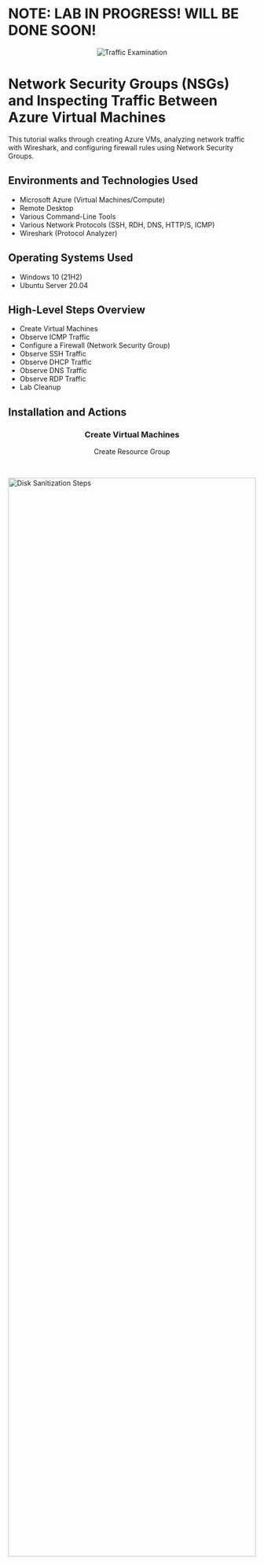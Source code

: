 <h1>NOTE: LAB IN PROGRESS! WILL BE DONE SOON!</h1>

<p align="center">
<img src="https://i.imgur.com/Ua7udoS.png" alt="Traffic Examination"/>
</p>

<h1>Network Security Groups (NSGs) and Inspecting Traffic Between Azure Virtual Machines</h1>
This tutorial walks through creating Azure VMs, analyzing network traffic with Wireshark, and configuring firewall rules using Network Security Groups. <br />

<h2>Environments and Technologies Used</h2>

- Microsoft Azure (Virtual Machines/Compute)
- Remote Desktop
- Various Command-Line Tools
- Various Network Protocols (SSH, RDH, DNS, HTTP/S, ICMP)
- Wireshark (Protocol Analyzer)

<h2>Operating Systems Used </h2>

- Windows 10 (21H2)
- Ubuntu Server 20.04

<h2>High-Level Steps Overview </h2>

- Create Virtual Machines
- Observe ICMP Traffic
- Configure a Firewall (Network Security Group)
- Observe SSH Traffic
- Observe DHCP Traffic
- Observe DNS Traffic
- Observe RDP Traffic
- Lab Cleanup

<h2>Installation and Actions</h2>

<h3 align="center"> Create Virtual Machines </h3>

<p align="center">
Create Resource Group
</p>
<br/>
<p>
<img src="https://i.imgur.com/0NZNyOY.png" height="75%" width="100%" alt="Disk Sanitization Steps"/>
</p>
<br/>

<p align="center">
Create Windows 10 Virtual Machine (VM)
</p>
<br/>
<p>
<img src="https://i.imgur.com/0NZNyOY.png" height="75%" width="100%" alt="Disk Sanitization Steps"/>
</p>
<br/>

<p align="center">
Create Linux (Ubuntu) Virtual Machine (VM)
</p>
<br/>
<p>
<img src="https://i.imgur.com/0NZNyOY.png" height="75%" width="100%" alt="Disk Sanitization Steps"/>
</p>
<br/>

<p align="center">
Ensure both VMs are in the same Virtual Network/Subnet
</p>
<br/>
<p>
<img src="https://i.imgur.com/0NZNyOY.png" height="75%" width="100%" alt="Disk Sanitization Steps"/>
</p>
<br/>

<h3 align="center"> Observe ICMP Traffic </h3>

<p align="center">
Install Windows App then run the Windows 10 VM by using the public IP address from Azure.
</p>
<br/>
<p>
<img src="https://i.imgur.com/0NZNyOY.png" height="75%" width="100%" alt="Disk Sanitization Steps"/>
</p>
<br/>

<p align="center">
In Windows 10 VM Install Wireshark
</p>
<br/>
<p>
<img src="https://i.imgur.com/0NZNyOY.png" height="75%" width="100%" alt="Disk Sanitization Steps"/>
</p>
<br/>

<p align="center">
Open Wireshark and start packet capture. Filter for ICMP traffic only
</p>
<br/>
<p>
<img src="https://i.imgur.com/0NZNyOY.png" height="75%" width="100%" alt="Disk Sanitization Steps"/>
</p>
<br/>

<p align="center">
Retrieve the private IP address of the Ubuntu VM (linux-vm) from Azure and attempt to ping it from within the Windows 10 VM. Then observe ping requests and replies within WireShark.
</p>
<br/>
<p>
<img src="https://i.imgur.com/0NZNyOY.png" height="75%" width="100%" alt="Disk Sanitization Steps"/>
</p>
<br/>

<p align="center">
From Windows 10 VM attempt to ping a public website (ex: google.com)
</p>
<br/>
<p>
<img src="https://i.imgur.com/0NZNyOY.png" height="75%" width="100%" alt="Disk Sanitization Steps"/>
</p>
<br/>

<h3 align="center"> Configuring a Firewall (Network Security Group) </h3>
<h4 align="center"> Initiate a perpetual/non-stop ping from your Windows 10 VM to your Ubuntu VM.  </h3>

<p align="center">
Open the Network Security Group your Ubuntu VM is using and disable incoming (inbound) ICMP traffic
</p>
<br/>
<p>
<img src="https://i.imgur.com/0NZNyOY.png" height="75%" width="100%" alt="Disk Sanitization Steps"/>
</p>
<br/>

<p align="center">
Back in the Windows 10 VM, observe the ICMP traffic in WireShark and the command line Ping activity
</p>
<br/>
<p>
<img src="https://i.imgur.com/0NZNyOY.png" height="75%" width="100%" alt="Disk Sanitization Steps"/>
</p>
<br/>

<p align="center">
Re-enable ICMP traffic for the Network Security Group your Ubuntu VM is.
</p>
<br/>
<p>
<img src="https://i.imgur.com/0NZNyOY.png" height="75%" width="100%" alt="Disk Sanitization Steps"/>
</p>
<br/>

<p align="center">
Back in the Windows 10 VM, observe the ICMP traffic in WireShark and the command line Ping activity (should start working). Then stop the ping activity.
</p>
<br/>
<p>
<img src="https://i.imgur.com/0NZNyOY.png" height="75%" width="100%" alt="Disk Sanitization Steps"/>
</p>
<br/>

<h3 align="center">Observe DHCP Traffic</h3>

<p align="center">
Back in Wireshark, filter for DHCP traffic only.
</p>
<br/>
<p>
<img src="https://i.imgur.com/0NZNyOY.png" height="75%" width="100%" alt="Disk Sanitization Steps"/>
</p>
<br/>

<h4 align="center">From your Windows 10 VM, attempt to issue your VM a new IP address from the command line</h4>

<p align="center">
Open PowerShell as admin and run: ipconfig /renew. Then observe the DHCP traffic appearing in WireShark.
</p>
<br/>
<p>
<img src="https://i.imgur.com/0NZNyOY.png" height="75%" width="100%" alt="Disk Sanitization Steps"/>
</p>
<br/>

<h3 align="center">Observe DNS Traffic</h3>

<p align="center">
Back in Wireshark, filter for DNS traffic only.
</p>
<br/>
<p>
<img src="https://i.imgur.com/0NZNyOY.png" height="75%" width="100%" alt="Disk Sanitization Steps"/>
</p>
<br/>

<p align="center">
From your Windows 10 VM within a command line, use nslookup to see what google.com and disney.com’s IP addresses are. Then observe the DNS traffic slow being shown in WireShark.
</p>
<br/>
<p>
<img src="https://i.imgur.com/0NZNyOY.png" height="75%" width="100%" alt="Disk Sanitization Steps"/>
</p>
<br/>

<h3 align="center">Observe RDP Traffic</h3>

<p align="center">
Back in Wireshark, filter for RDP traffic only (tcp.port == 3389). Observe the immediate non-stop spam of traffic? Why do you think it’s non-stop spamming vs only showing traffic when you do an activity?
</p>
<br/>
<p>
<img src="https://i.imgur.com/0NZNyOY.png" height="75%" width="100%" alt="Disk Sanitization Steps"/>
</p>
<p align="center">
Answer: because the RDP (protocol) is constantly showing you a live stream from one computer to another, therefor traffic is always being transmitted
</p>
<br/>
<br/>

<h3 align="center">Lab Cleanup</h3>

<p align="center">
(1) Close Remote Desktop connection (2) Delete the Resource Group(s) created at the beginning of this lab (3) Verify Resource Group Deletion. This is done in order to save money. If you do not delete your resources your account will keep getting charged!
<br/>
<p>
<img src="https://i.imgur.com/0NZNyOY.png" height="75%" width="100%" alt="Disk Sanitization Steps"/>
</p>
<br/>

<p>In this lab, we learned essential networking and cloud skills, including setting up and managing Virtual Machines (VMs) in Microsoft Azure. We gained hands-on experience using Wireshark to capture and analyze network traffic for protocols like ICMP, SSH, DHCP, DNS, and RDP. Additionally, we practiced configuring firewall rules using Network Security Groups (NSGs) to control inbound traffic. These skills are crucial for cloud administration, network security, and troubleshooting network issues in real-world IT environments.
</p>

<br/>
<p>END OF TUTORIAL
</p>

